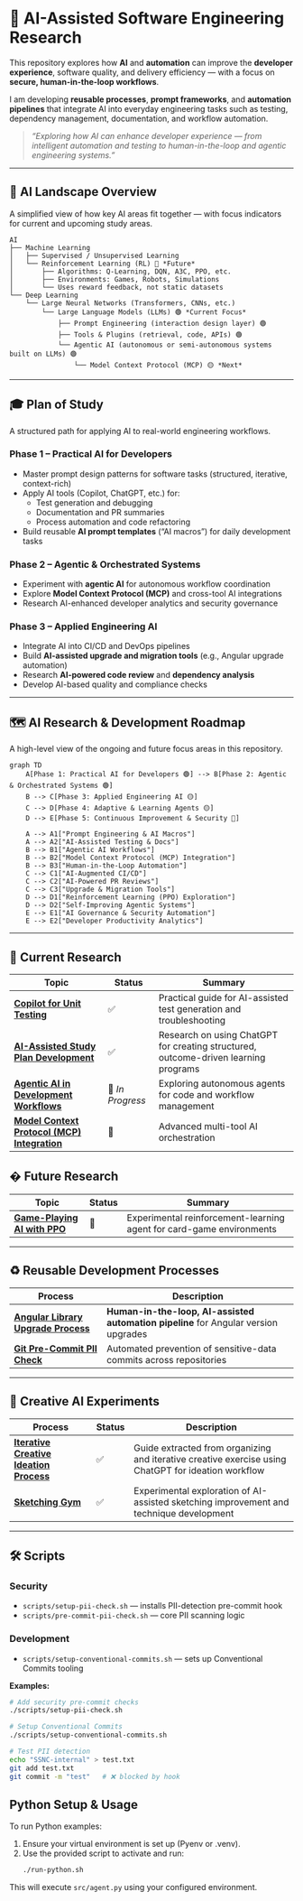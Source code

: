 # 🧠 AI-Assisted Software Engineering Research

This repository explores how **AI** and **automation** can improve the **developer experience**, software quality, and delivery efficiency — with a focus on **secure, human-in-the-loop workflows**.

I am developing **reusable processes**, **prompt frameworks**, and **automation pipelines** that integrate AI into everyday engineering tasks such as testing, dependency management, documentation, and workflow automation.

> _“Exploring how AI can enhance developer experience — from intelligent automation and testing to human-in-the-loop and agentic engineering systems.”_

---

## 🧩 AI Landscape Overview

A simplified view of how key AI areas fit together — with focus indicators for current and upcoming study areas.

```text
AI
├── Machine Learning
│   ├── Supervised / Unsupervised Learning
│   └── Reinforcement Learning (RL) 🔵 *Future*
│       ├── Algorithms: Q-Learning, DQN, A3C, PPO, etc.
│       ├── Environments: Games, Robots, Simulations
│       └── Uses reward feedback, not static datasets
└── Deep Learning
    └── Large Neural Networks (Transformers, CNNs, etc.)
        └── Large Language Models (LLMs) 🟢 *Current Focus*
            ├── Prompt Engineering (interaction design layer) 🟢
            ├── Tools & Plugins (retrieval, code, APIs) 🟢
            └── Agentic AI (autonomous or semi-autonomous systems built on LLMs) 🟢
                └── Model Context Protocol (MCP) 🟡 *Next*

```

---

## 🎓 Plan of Study

A structured path for applying AI to real-world engineering workflows.

### **Phase 1 – Practical AI for Developers**
- Master prompt design patterns for software tasks (structured, iterative, context-rich)
- Apply AI tools (Copilot, ChatGPT, etc.) for:
  - Test generation and debugging
  - Documentation and PR summaries
  - Process automation and code refactoring
- Build reusable **AI prompt templates** (“AI macros”) for daily development tasks

### **Phase 2 – Agentic & Orchestrated Systems**
- Experiment with **agentic AI** for autonomous workflow coordination  
- Explore **Model Context Protocol (MCP)** and cross-tool AI integrations  
- Research AI-enhanced developer analytics and security governance  

### **Phase 3 – Applied Engineering AI**
- Integrate AI into CI/CD and DevOps pipelines  
- Build **AI-assisted upgrade and migration tools** (e.g., Angular upgrade automation)  
- Research **AI-powered code review** and **dependency analysis**
- Develop AI-based quality and compliance checks

---

## 🗺️ AI Research & Development Roadmap

A high-level view of the ongoing and future focus areas in this repository.

```mermaid
graph TD
    A[Phase 1: Practical AI for Developers 🟢] --> B[Phase 2: Agentic & Orchestrated Systems 🟢]
    B --> C[Phase 3: Applied Engineering AI 🟡]
    C --> D[Phase 4: Adaptive & Learning Agents 🟡]
    D --> E[Phase 5: Continuous Improvement & Security 🔵]

    A --> A1["Prompt Engineering & AI Macros"]
    A --> A2["AI-Assisted Testing & Docs"]
    B --> B1["Agentic AI Workflows"]
    B --> B2["Model Context Protocol (MCP) Integration"]
    B --> B3["Human-in-the-Loop Automation"]
    C --> C1["AI-Augmented CI/CD"]
    C --> C2["AI-Powered PR Reviews"]
    C --> C3["Upgrade & Migration Tools"]
    D --> D1["Reinforcement Learning (PPO) Exploration"]
    D --> D2["Self-Improving Agentic Systems"]
    E --> E1["AI Governance & Security Automation"]
    E --> E2["Developer Productivity Analytics"]
```

---

## 🔬 Current Research

| Topic | Status | Summary |
|-------|--------|----------|
| **[Copilot for Unit Testing](research/copilot-unit-tests.md)** | ✅ | Practical guide for AI-assisted test generation and troubleshooting |
| **[AI-Assisted Study Plan Development](research/developing-study-plans-with-chatgpt.md)** | ✅ | Research on using ChatGPT for creating structured, outcome-driven learning programs |
| **[Agentic AI in Development Workflows](research/agentic-ai-research.md)** | 🚧 *In Progress* | Exploring autonomous agents for code and workflow management |
| **[Model Context Protocol (MCP) Integration](research/mcp-integration-research.md)** | 🚧 | Advanced multi-tool AI orchestration |


## � Future Research

| Topic | Status | Summary |
|-------|--------|----------|
| **[Game-Playing AI with PPO](research/ppo-reinforcement-learning.md)** | 🧪 | Experimental reinforcement-learning agent for card-game environments |

---


## ♻️ Reusable Development Processes

| Process | Description |
|----------|--------------|
| **[Angular Library Upgrade Process](processes/angular-upgrade-process.md)** | **Human-in-the-loop, AI-assisted automation pipeline** for Angular version upgrades |
| **[Git Pre-Commit PII Check](processes/commit-pii-check.md)** | Automated prevention of sensitive-data commits across repositories |

---

## 🎨 Creative AI Experiments

| Process | Status | Description |
|----------|--------|-------------|
| **[Iterative Creative Ideation Process](research/creative-project-process-iteration.md)** | ✅ | Guide extracted from organizing and iterative creative exercise using ChatGPT for ideation workflow |
| **[Sketching Gym](research/sketching-focus-study.md)** | ✅ | Experimental exploration of AI-assisted sketching improvement and technique development |

---

## 🛠️ Scripts

### Security
- `scripts/setup-pii-check.sh` — installs PII-detection pre-commit hook  
- `scripts/pre-commit-pii-check.sh` — core PII scanning logic  

### Development
- `scripts/setup-conventional-commits.sh` — sets up Conventional Commits tooling  

**Examples:**
```bash
# Add security pre-commit checks
./scripts/setup-pii-check.sh

# Setup Conventional Commits
./scripts/setup-conventional-commits.sh

# Test PII detection
echo "SSNC-internal" > test.txt
git add test.txt
git commit -m "test"   # ❌ blocked by hook
```

## Python Setup & Usage

To run Python examples:

1. Ensure your virtual environment is set up (Pyenv or .venv).
2. Use the provided script to activate and run:
    ```zsh
    ./run-python.sh
    ```
This will execute `src/agent.py` using your configured environment.
